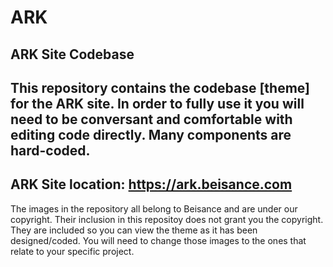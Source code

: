 # ARK
ARK Site Codebase
--
This repository contains the codebase [theme] for the ARK site. In order to fully use it you will need to be conversant and comfortable with editing code directly. Many components are hard-coded.
--
ARK Site location: https://ark.beisance.com
--
The images in the repository all belong to Beisance and are under our copyright. Their inclusion in this repositoy does not grant you the copyright. They are included so you can view the theme as it has been designed/coded. You will need to change those images to the ones that relate to your specific project.